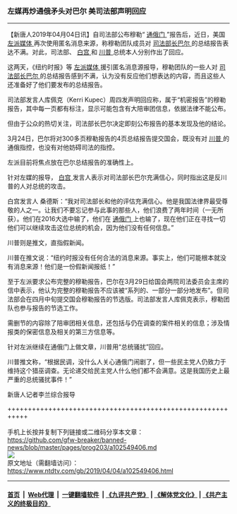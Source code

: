 ### 左媒再炒通俄矛头对巴尔 美司法部声明回应
------------------------

<div class="post_content" itemprop="articleBody">
 <p>
  【新唐人2019年04月04日讯】自司法部公布穆勒“
  <a href="https://www.ntdtv.com/gb/通俄门.htm">
   通俄门
  </a>
  ”报告后，近日，美国
  <a href="https://www.ntdtv.com/gb/左派媒体.htm">
   左派媒体
  </a>
  再次使用匿名消息来源，称穆勒团队成员对
  <a href="https://www.ntdtv.com/gb/司法部长巴尔.htm">
   司法部长巴尔
  </a>
  的总结报告表达不满。对此，司法部、
  <a href="https://www.ntdtv.com/gb/白宫.htm">
   白宫
  </a>
  和
  <a href="https://www.ntdtv.com/gb/川普.htm">
   川普
  </a>
  总统本人分别作出了回应。
 </p>
 <p>
  这两天，《纽约时报》等
  <a href="https://www.ntdtv.com/gb/左派媒体.htm">
   左派媒体
  </a>
  援引匿名消息源报导，穆勒团队的一些人对
  <a href="https://www.ntdtv.com/gb/司法部长巴尔.htm">
   司法部长巴尔
  </a>
  的总结报告感到不满，认为没有反应他们想表达的内容，而且这些人还准备好了他们要发布的总结报告。
 </p>
 <p>
  司法部发言人库佩克（Kerri Kupec）周四发声明回应称，属于“机密报告”的穆勒报告，其中每一页都有标注，显示可能包含有大陪审团信息，依据法律不能公布。
 </p>
 <p>
  但由于公众的热切关注，司法部长巴尔决定即刻公布报告的基本发现及他的结论。
 </p>
 <p>
  3月24日，巴尔将对300多页穆勒报告的4页总结报告提交国会，既没有对
  <a href="https://www.ntdtv.com/gb/川普.htm">
   川普
  </a>
  的通俄指控，也没有对他妨碍司法的指控。
 </p>
 <p>
  左派目前将焦点放在巴尔总结报告的准确性上。
 </p>
 <p>
  针对左媒的报导，
  <a href="https://www.ntdtv.com/gb/白宫.htm">
   白宫
  </a>
  发言人表示对司法部长巴尔充满信心，同时指出这是反川普的人对总统的攻击。
 </p>
 <p>
  白宫发言人 桑德斯：“我对司法部长和他的评估充满信心。他是我国法律界最受尊敬的人之一。让我们不要忘记参与此事的那些人，他们浪费了两年时间（一无所获）。他们在2016大选中输了，他们在
  <a href="https://www.ntdtv.com/gb/通俄门.htm">
   通俄门
  </a>
  上也输了，现在他们正在寻找一切他们可以继续攻击这位总统的机会，因为他们没有任何信息。”
 </p>
 <p>
  川普则是推文，直指假新闻。
 </p>
 <p>
  川普在推文说：“纽约时报没有任何合法的消息来源。事实上，他们可能根本就没有消息来源！他们是一份假新闻报纸！”
 </p>
 <p>
  至于左派要求公布完整的穆勒报告，巴尔在3月29日给国会两院司法委员会主席的信中表示，他认为完整的穆勒报告不应该被“系列的、一部分一部分地发布”。但司法部会在四月中旬提交国会穆勒报告的节选版。司法部发言人库佩克表示，穆勒团队也参与报告的节选工作。
 </p>
 <p>
  需删节的内容除了陪审团相关信息，还包括与仍在调查的案件相关的信息；涉及情报类的保密信息及相关的第三方信息等。
 </p>
 <p>
  针对左派继续在通俄门上做文章，川普用“总统骚扰”回应。
 </p>
 <p>
  川普推文称，“根据民调，没什么人关心通俄门闹剧了，但一些民主党人仍致力于维持这个猎巫调查。无论递交给民主党人什么他们都不会满意。这是我国历史上最严重的总统骚扰事件！”
 </p>
 <p>
  新唐人记者李兰综合报导
 </p>
 <div class="single_ad">
 </div>
</div>

+++++++++++++++++++++++++++++++++++++++++++++++++++++++++++<br/><br/>
手机上长按并复制下列链接或二维码分享本文章：<br/>
https://github.com/gfw-breaker/banned-news/blob/master/pages/prog203/a102549406.md <br/>
<a href='https://github.com/gfw-breaker/banned-news/blob/master/pages/prog203/a102549406.md'><img src='https://github.com/gfw-breaker/banned-news/blob/master/pages/prog203/a102549406.md.png'/></a> <br/>
原文地址（需翻墙访问）：https://www.ntdtv.com/gb/2019/04/04/a102549406.html


------------------------
#### [首页](https://github.com/gfw-breaker/banned-news/blob/master/README.md) &nbsp;|&nbsp; [Web代理](https://github.com/labour-camp/helloworld) &nbsp;|&nbsp; [一键翻墙软件](https://github.com/gfw-breaker/nogfw/blob/master/README.md) &nbsp;| [《九评共产党》](https://github.com/gfw-breaker/9ping.md/blob/master/README.md#九评之一评共产党是什么) | [《解体党文化》](https://github.com/gfw-breaker/jtdwh.md/blob/master/README.md) | [《共产主义的终极目的》](https://github.com/gfw-breaker/gczydzjmd.md/blob/master/README.md)


